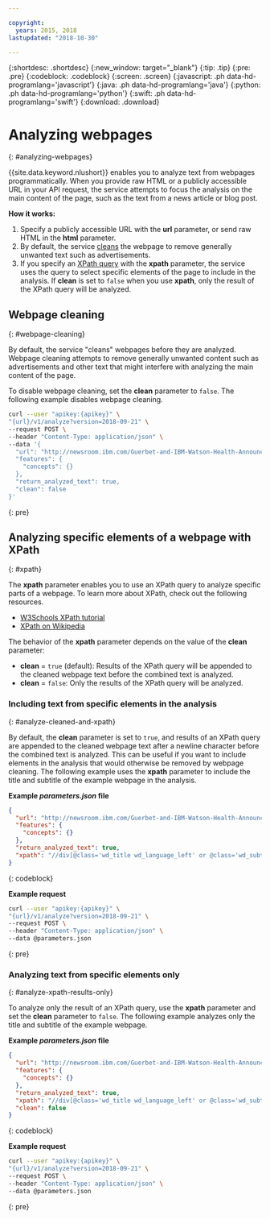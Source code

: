 ```yaml
---

copyright:
  years: 2015, 2018
lastupdated: "2018-10-30"

---
```


{:shortdesc: .shortdesc}
{:new_window: target="_blank"}
{:tip: .tip}
{:pre: .pre}
{:codeblock: .codeblock}
{:screen: .screen}
{:javascript: .ph data-hd-programlang='javascript'}
{:java: .ph data-hd-programlang='java'}
{:python: .ph data-hd-programlang='python'}
{:swift: .ph data-hd-programlang='swift'}
{:download: .download}


# Analyzing webpages
{: #analyzing-webpages}

{{site.data.keyword.nlushort}} enables you to analyze text from webpages programmatically. When you provide raw HTML or a publicly accessible URL in your API request, the service attempts to focus the analysis on the main content of the page, such as the text from a news article or blog post.

**How it works:**

1. Specify a publicly accessible URL with the **url** parameter, or send raw HTML in the **html** parameter.
2. By default, the service [cleans](#webpage-cleaning) the webpage to remove generally unwanted text such as advertisements.
3. If you specify an [XPath query](#xpath) with the **xpath** parameter, the service uses the query to select specific elements of the page to include in the analysis. If **clean** is set to `false` when you use **xpath**, only the result of the XPath query will be analyzed.

## Webpage cleaning
{: #webpage-cleaning}

By default, the service "cleans" webpages before they are analyzed. Webpage cleaning attempts to remove generally unwanted content such as advertisements and other text that might interfere with analyzing the main content of the page.

To disable webpage cleaning, set the **clean** parameter to `false`. The following example disables webpage cleaning.

```bash
curl --user "apikey:{apikey}" \
"{url}/v1/analyze?version=2018-09-21" \
--request POST \
--header "Content-Type: application/json" \
--data '{
  "url": "http://newsroom.ibm.com/Guerbet-and-IBM-Watson-Health-Announce-Strategic-Partnership-for-Artificial-Intelligence-in-Medical-Imaging-Liver"
  "features": {
    "concepts": {}
  },
  "return_analyzed_text": true,
  "clean": false
}'
```
{: pre}


## Analyzing specific elements of a webpage with XPath
{: #xpath}

The **xpath** parameter enables you to use an XPath query to analyze specific parts of a webpage. To learn more about XPath, check out the following resources.

  - [W3Schools XPath tutorial](https://www.w3schools.com/xml/xpath_intro.asp)
  - [XPath on Wikipedia](https://wikipedia.org/wiki/XPath)

The behavior of the **xpath** parameter depends on the value of the **clean** parameter: 

  - **clean** = `true` (default): Results of the XPath query will be appended to the cleaned webpage text before the combined text is analyzed.
  - **clean** = `false`: Only the results of the XPath query will be analyzed.

### Including text from specific elements in the analysis
{: #analyze-cleaned-and-xpath}

By default, the **clean** parameter is set to `true`, and results of an XPath query are appended to the cleaned webpage text after a newline character before the combined text is analyzed. This can be useful if you want to include elements in the analysis that would otherwise be removed by webpage cleaning. The following example uses the **xpath** parameter to include the title and subtitle of the example webpage in the analysis.

**Example *parameters.json* file**
```json
{
  "url": "http://newsroom.ibm.com/Guerbet-and-IBM-Watson-Health-Announce-Strategic-Partnership-for-Artificial-Intelligence-in-Medical-Imaging-Liver",
  "features": {
    "concepts": {}
  },
  "return_analyzed_text": true,
  "xpath": "//div[@class='wd_title wd_language_left' or @class='wd_subtitle wd_language_left']"
}
```
{: codeblock}

**Example request**
```bash
curl --user "apikey:{apikey}" \
"{url}/v1/analyze?version=2018-09-21" \
--request POST \
--header "Content-Type: application/json" \
--data @parameters.json
```
{: pre}


### Analyzing text from specific elements only
{: #analyze-xpath-results-only}

To analyze only the result of an XPath query, use the **xpath** parameter and set the **clean** parameter to `false`. The following example analyzes only the title and subtitle of the example webpage.

**Example *parameters.json* file**
```json
{
  "url": "http://newsroom.ibm.com/Guerbet-and-IBM-Watson-Health-Announce-Strategic-Partnership-for-Artificial-Intelligence-in-Medical-Imaging-Liver",
  "features": {
    "concepts": {}
  },
  "return_analyzed_text": true,
  "xpath": "//div[@class='wd_title wd_language_left' or @class='wd_subtitle wd_language_left']",
  "clean": false
}
```
{: codeblock}

**Example request**
```bash
curl --user "apikey:{apikey}" \
"{url}/v1/analyze?version=2018-09-21" \
--request POST \
--header "Content-Type: application/json" \
--data @parameters.json
```
{: pre}
